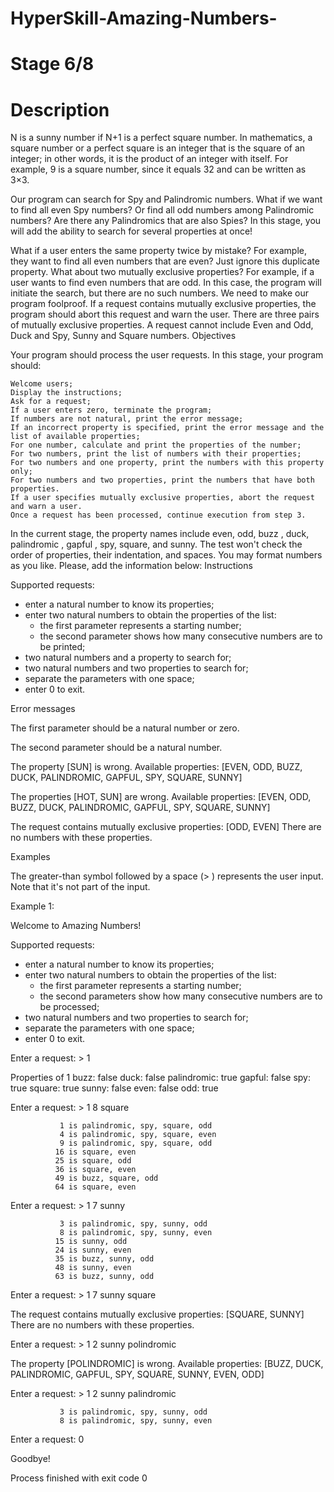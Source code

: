 # HyperSkill-Amazing-Numbers-
# Stage 6/8
# Description

N is a sunny number if N+1 is a perfect square number. In mathematics, a square number or a perfect square is an integer that is the square of an integer; in other words, it is the product of an integer with itself. For example, 9 is a square number, since it equals 32 and can be written as 3×3.

Our program can search for Spy and Palindromic numbers. What if we want to find all even Spy numbers? Or find all odd numbers among Palindromic numbers? Are there any Palindromics that are also Spies? In this stage, you will add the ability to search for several properties at once!

What if a user enters the same property twice by mistake? For example, they want to find all even numbers that are even? Just ignore this duplicate property. What about two mutually exclusive properties? For example, if a user wants to find even numbers that are odd. In this case, the program will initiate the search, but there are no such numbers. We need to make our program foolproof. If a request contains mutually exclusive properties, the program should abort this request and warn the user. There are three pairs of mutually exclusive properties. A request cannot include Even and Odd, Duck and Spy, Sunny and Square numbers.
Objectives

Your program should process the user requests. In this stage, your program should:

    Welcome users;
    Display the instructions;
    Ask for a request;
    If a user enters zero, terminate the program;
    If numbers are not natural, print the error message;
    If an incorrect property is specified, print the error message and the list of available properties;
    For one number, calculate and print the properties of the number;
    For two numbers, print the list of numbers with their properties;
    For two numbers and one property, print the numbers with this property only;
    For two numbers and two properties, print the numbers that have both properties.
    If a user specifies mutually exclusive properties, abort the request and warn a user.
    Once a request has been processed, continue execution from step 3.

In the current stage, the property names include even, odd, buzz , duck, palindromic , gapful , spy, square, and sunny. The test won't check the order of properties, their indentation, and spaces. You may format numbers as you like. Please, add the information below:
Instructions

Supported requests:
- enter a natural number to know its properties; 
- enter two natural numbers to obtain the properties of the list:
  * the first parameter represents a starting number;
  * the second parameter shows how many consecutive numbers are to be printed;
- two natural numbers and a property to search for;
- two natural numbers and two properties to search for;
- separate the parameters with one space;
- enter 0 to exit.

Error messages

The first parameter should be a natural number or zero.

The second parameter should be a natural number.

The property [SUN] is wrong.
Available properties: [EVEN, ODD, BUZZ, DUCK, PALINDROMIC, GAPFUL, SPY, SQUARE, SUNNY]

The properties [HOT, SUN] are wrong.
Available properties: [EVEN, ODD, BUZZ, DUCK, PALINDROMIC, GAPFUL, SPY, SQUARE, SUNNY]

The request contains mutually exclusive properties: [ODD, EVEN]
There are no numbers with these properties.

Examples

The greater-than symbol followed by a space (> ) represents the user input. Note that it's not part of the input.

Example 1:

Welcome to Amazing Numbers!

Supported requests:
- enter a natural number to know its properties;
- enter two natural numbers to obtain the properties of the list:
  * the first parameter represents a starting number;
  * the second parameters show how many consecutive numbers are to be processed;
- two natural numbers and two properties to search for;
- separate the parameters with one space;
- enter 0 to exit.

Enter a request: > 1

Properties of 1
        buzz: false
        duck: false
 palindromic: true
      gapful: false
         spy: true
      square: true
       sunny: false
        even: false
         odd: true

Enter a request: > 1 8 square

               1 is palindromic, spy, square, odd
               4 is palindromic, spy, square, even
               9 is palindromic, spy, square, odd
              16 is square, even
              25 is square, odd
              36 is square, even
              49 is buzz, square, odd
              64 is square, even

Enter a request: > 1 7 sunny

               3 is palindromic, spy, sunny, odd
               8 is palindromic, spy, sunny, even
              15 is sunny, odd
              24 is sunny, even
              35 is buzz, sunny, odd
              48 is sunny, even
              63 is buzz, sunny, odd

Enter a request: > 1 7 sunny square

The request contains mutually exclusive properties: [SQUARE, SUNNY]
There are no numbers with these properties.

Enter a request: > 1 2 sunny polindromic

The property [POLINDROMIC] is wrong.
Available properties: [BUZZ, DUCK, PALINDROMIC, GAPFUL, SPY, SQUARE, SUNNY, EVEN, ODD]

Enter a request: > 1 2 sunny palindromic

               3 is palindromic, spy, sunny, odd
               8 is palindromic, spy, sunny, even

Enter a request: 0

Goodbye!

Process finished with exit code 0
